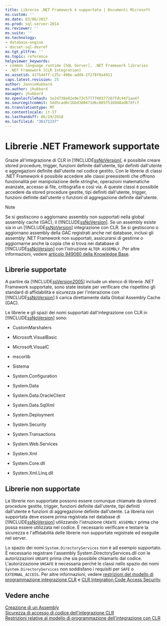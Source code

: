 ```yaml
---
title: Librerie .NET Framework è supportata | Documenti Microsoft
ms.custom: ''
ms.date: 03/06/2017
ms.prod: sql-server-2014
ms.reviewer: ''
ms.suite: ''
ms.technology:
- database-engine
- docset-sql-devref
ms.tgt_pltfrm: ''
ms.topic: reference
helpviewer_keywords:
- common language runtime [SQL Server], .NET Framework libraries
- .NET Framework [CLR Integration]
ms.assetid: 417544ff-c25c-496e-add4-2f278f8a4911
caps.latest.revision: 25
author: JennieHubbard
ms.author: jhubbard
manager: jhubbard
ms.openlocfilehash: 1e24738e82e9e73c5777780377207fdc4471aa47
ms.sourcegitcommit: 5dd5cad0c1bbd308471d6c885f516948ad67dfcf
ms.translationtype: MT
ms.contentlocale: it-IT
ms.lasthandoff: 06/19/2018
ms.locfileid: "36171237"
---
```

# <a name="supported-net-framework-libraries"></a>Librerie .NET Framework supportate
  Grazie all'integrazione di CLR in [!INCLUDE[ssNoVersion](../../../includes/ssnoversion-md.md)], è possibile creare stored procedure, trigger, funzioni definite dall'utente, tipi definiti dall'utente e aggregazioni definite dall'utente nel codice gestito. Con le librerie di classi .NET Framework è possibile accedere alle classi preesistenti che offrono funzionalità per manipolazione delle stringhe, operazioni matematiche avanzate, accesso ai file, crittografia e così via. A queste classi è possibile accedere da stored procedure gestite, tipi definiti dall'utente, trigger, funzioni definite dall'utente o funzioni di aggregazione definite dall'utente.  
  
> [!NOTE]  
>  Se si gestiscono o aggiornano assembly non supportati nella global assembly cache (GAC), il [!INCLUDE[ssNoVersion](../../../includes/ssnoversion-md.md)]. Se un assembly esiste sia in un [!INCLUDE[ssNoVersion](../../../includes/ssnoversion-md.md)] integrazione con CLR. Se si gestiscono o aggiornano assembly della GAC registrati anche nel database, inclusi gli assembly .NET Framework non supportati, assicurarsi di gestirne o aggiornarne anche la copia che si trova nei database di [!INCLUDE[ssNoVersion](../../../includes/ssnoversion-md.md)] con l'istruzione `ALTER ASSEMBLY`. Per altre informazioni, vedere [articolo 949080 della Knowledge Base](http://support.microsoft.com/kb/949080).  
  
## <a name="supported-libraries"></a>Librerie supportate  
 A partire da [!INCLUDE[ssVersion2005](../../../includes/ssnoversion-md.md)] include un elenco di librerie .NET Framework supportate, sono state testate per verificare che rispettino gli standard di affidabilità e sicurezza per l'interazione con [!INCLUDE[ssNoVersion](../../../includes/ssnoversion-md.md)] li carica direttamente dalla Global Assembly Cache (GAC).  
  
 Le librerie e gli spazi dei nomi supportati dall'integrazione con CLR in [!INCLUDE[ssNoVersion](../../../includes/ssnoversion-md.md)] sono:  
  
-   CustomMarshalers  
  
-   Microsoft.VisualBasic  
  
-   Microsoft.VisualC  
  
-   mscorlib  
  
-   Sistema  
  
-   System.Configuration  
  
-   System.Data  
  
-   System.Data.OracleClient  
  
-   System.Data.SqlXml  
  
-   System.Deployment  
  
-   System.Security  
  
-   System.Transactions  
  
-   System.Web.Services  
  
-   System.Xml  
  
-   System.Core.dll  
  
-   System.Xml.Linq.dll  
  
## <a name="unsupported-libraries"></a>Librerie non supportate  
 Le librerie non supportate possono essere comunque chiamate da stored procedure gestite, trigger, funzioni definite dall'utente, tipi definiti dall'utente e funzioni di aggregazione definite dall'utente. La libreria non supportata deve essere prima registrata nel database di [!INCLUDE[ssNoVersion](../../../includes/ssnoversion-md.md)] utilizzando l'istruzione `CREATE ASSEMBLY` prima che possa essere utilizzata nel codice. È necessario verificare e testare la sicurezza e l'affidabilità delle librerie non supportate registrate ed eseguite nel server.  
  
 Lo spazio dei nomi `System.DirectoryServices` non è ad esempio supportato. È necessario registrare l'assembly System.DirectoryServices.dll con le autorizzazioni `UNSAFE` prima che sia possibile chiamarlo dal codice. L'autorizzazione `UNSAFE` è necessaria perché le classi nello spazio dei nomi `System.DirectoryServices` non soddisfano i requisiti per `SAFE` o `EXTERNAL_ACCESS`. Per altre informazioni, vedere [restrizioni del modello di programmazione integrazione CLR](clr-integration-programming-model-restrictions.md) e [CLR Integration Code Access Security](../security/clr-integration-code-access-security.md).  
  
## <a name="see-also"></a>Vedere anche  
 [Creazione di un Assembly](../assemblies/creating-an-assembly.md)   
 [Sicurezza di accesso di codice dell'integrazione CLR](../security/clr-integration-code-access-security.md)   
 [Restrizioni relative al modello di programmazione dell'integrazione con CLR](clr-integration-programming-model-restrictions.md)  
  
  